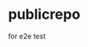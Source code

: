 # publicrepo
for e2e test

















































































































































































































































































































































































































































































































































































































































































































































































































































































































































































































































































































































































































































































































































































































































































































































































































































































































































































































































































































































































































































































































































































































































































































































































































































































































































































































































































































